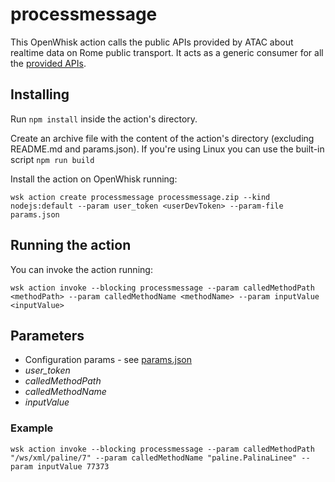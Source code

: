 # processmessage
This OpenWhisk action calls the public APIs provided by ATAC about realtime data on Rome public transport. It acts as a generic consumer for all the [provided APIs](https://romamobilita.it/it/azienda/open-data/api-real-time).

## Installing
Run ```npm install``` inside the action's directory.

Create an archive file with the content of the action's directory (excluding README.md and params.json). If you're using Linux you can use the built-in script ```npm run build```

Install the action on OpenWhisk running:

```wsk action create processmessage processmessage.zip --kind nodejs:default --param user_token <userDevToken> --param-file params.json```

## Running the action
You can invoke the action running: 

```wsk action invoke --blocking processmessage --param calledMethodPath <methodPath> --param calledMethodName <methodName> --param inputValue <inputValue>```

## Parameters
 * Configuration params - see [params.json](params.json)
 * *user_token*
 * *calledMethodPath*
 * *calledMethodName*
 * *inputValue*

 ### Example
 ```wsk action invoke --blocking processmessage --param calledMethodPath "/ws/xml/paline/7" --param calledMethodName "paline.PalinaLinee" --param inputValue 77373```